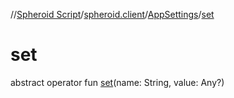 //[Spheroid Script](../../index.md)/[spheroid.client](../index.md)/[AppSettings](index.md)/[set](set.md)



# set  
 
abstract operator fun [set](set.md)(name: String, value: Any?)  



